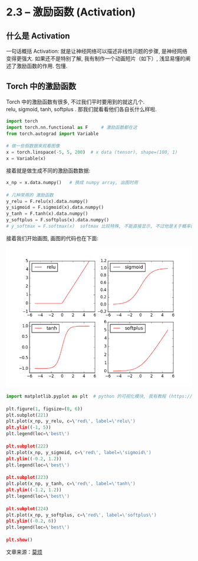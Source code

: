 # 2.3 – 激励函数 (Activation)

## 什么是 Activation

一句话概括 Activation: 就是让神经网络可以描述非线性问题的步骤, 是神经网络变得更强大. 如果还不是特别了解, 我有制作一个动画短片（如下）, 浅显易懂的阐述了激励函数的作用. 包懂.

## Torch 中的激励函数

Torch 中的激励函数有很多, 不过我们平时要用到的就这几个.  relu, sigmoid, tanh, softplus . 那我们就看看他们各自长什么样啦.

```py
import torch
import torch.nn.functional as F     # 激励函数都在这
from torch.autograd import Variable

# 做一些假数据来观看图像
x = torch.linspace(-5, 5, 200)  # x data (tensor), shape=(100, 1)
x = Variable(x)
```

接着就是做生成不同的激励函数数据:

```py
x_np = x.data.numpy()   # 换成 numpy array, 出图时用

# 几种常用的 激励函数
y_relu = F.relu(x).data.numpy()
y_sigmoid = F.sigmoid(x).data.numpy()
y_tanh = F.tanh(x).data.numpy()
y_softplus = F.softplus(x).data.numpy()
# y_softmax = F.softmax(x)  softmax 比较特殊, 不能直接显示, 不过他是关于概率的, 用于分类
```

接着我们开始画图, 画图的代码也在下面:

![](img/f1108a1b6941305fa7a39e488c023fe9.png)

```py
import matplotlib.pyplot as plt  # python 的可视化模块, 我有教程 (https://morvanzhou.github.io/tutorials/data-manipulation/plt/)

plt.figure(1, figsize=(8, 6))
plt.subplot(221)
plt.plot(x_np, y_relu, c=\'red\', label=\'relu\')
plt.ylim((-1, 5))
plt.legend(loc=\'best\')

plt.subplot(222)
plt.plot(x_np, y_sigmoid, c=\'red\', label=\'sigmoid\')
plt.ylim((-0.2, 1.2))
plt.legend(loc=\'best\')

plt.subplot(223)
plt.plot(x_np, y_tanh, c=\'red\', label=\'tanh\')
plt.ylim((-1.2, 1.2))
plt.legend(loc=\'best\')

plt.subplot(224)
plt.plot(x_np, y_softplus, c=\'red\', label=\'softplus\')
plt.ylim((-0.2, 6))
plt.legend(loc=\'best\')

plt.show()
```

文章来源：[莫烦](https://morvanzhou.github.io/)